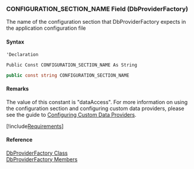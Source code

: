 ﻿### CONFIGURATION_SECTION_NAME Field (DbProviderFactory)

The name of the configuration section that DbProviderFactory expects in the application configuration file

#### Syntax

```vbnet
'Declaration

Public Const CONFIGURATION_SECTION_NAME As String
```

```csharp
public const string CONFIGURATION_SECTION_NAME
```

#### Remarks

The value of this constant is "dataAccess". For more information on using the configuration section and configuring custom data providers, please see the guide to [Configuring Custom Data Providers](/articles/configuring-database-providers.md).

[!include[Requirements](../partials/requirements.md)]

#### Reference

[DbProviderFactory Class](FChoice.Common~FChoice.Common.Data.DbProviderFactory.md)  
[DbProviderFactory Members](FChoice.Common~FChoice.Common.Data.DbProviderFactory_members.md)